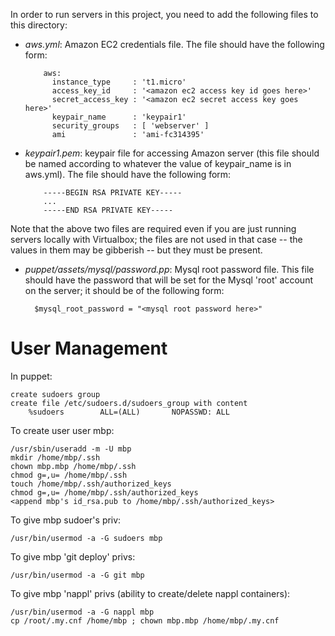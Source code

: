 In order to run servers in this project, you need to add the following files to this
directory:

* *aws.yml*: Amazon EC2 credentials file.  The file should have the following form:
  ```
      aws:
        instance_type     : 't1.micro'
        access_key_id     : '<amazon ec2 access key id goes here>'
        secret_access_key : '<amazon ec2 secret access key goes here>'
        keypair_name      : 'keypair1'
        security_groups   : [ 'webserver' ]
        ami               : 'ami-fc314395'
  ```
  
* *keypair1.pem*: keypair file for accessing Amazon server (this file should be named
  according to whatever the value of keypair_name is in aws.yml).   The file should
  have the following form:
  ```
      -----BEGIN RSA PRIVATE KEY-----
      ...
      -----END RSA PRIVATE KEY-----
  ```

Note that the above two files are required even if you are just running servers
locally with Virtualbox; the files are not used in that case -- the values in them may
be gibberish -- but they must be present.
  
  
  
* *puppet/assets/mysql/password.pp*: Mysql root password file.  This file should
  have the password that will be set for the Mysql 'root' account on the server;
  it should be of the following form:
  ```
    $mysql_root_password = "<mysql root password here>"
  ```

User Management
===============

In puppet:

    create sudoers group
    create file /etc/sudoers.d/sudoers_group with content
        %sudoers        ALL=(ALL)       NOPASSWD: ALL

To create user user mbp:

    /usr/sbin/useradd -m -U mbp
    mkdir /home/mbp/.ssh
    chown mbp.mbp /home/mbp/.ssh
    chmod g=,u= /home/mbp/.ssh
    touch /home/mbp/.ssh/authorized_keys
    chmod g=,u= /home/mbp/.ssh/authorized_keys
    <append mbp's id_rsa.pub to /home/mbp/.ssh/authorized_keys>

To give mbp sudoer's priv:

    /usr/bin/usermod -a -G sudoers mbp

To give mbp 'git deploy' privs:

    /usr/bin/usermod -a -G git mbp

To give mbp 'nappl' privs (ability to create/delete nappl containers):

    /usr/bin/usermod -a -G nappl mbp
    cp /root/.my.cnf /home/mbp ; chown mbp.mbp /home/mbp/.my.cnf
